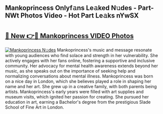 ## Mankoprincess Onlyf𝚊ns Le𝚊ked N𝚞des - Part-NWt Photos Video - Hot Part Le𝚊ks nYwSX

# <h2><a href="http://ac26014.deff.icu/?id=Mankoprincess">🔗 New 👉🔴 Mankoprincess VIDEO Photos</a></h2>

[![Mankoprincess N𝚞des](https://i.imgur.com/rIISA9y.gif)](http://ac26014.deff.icu/?id=Mankoprincess)
Mankoprincess's music and message resonate with young audiences who find solace and strength in her vulnerability. She actively engages with her fans online, fostering a supportive and inclusive community. Her advocacy for mental health awareness extends beyond her music, as she speaks out on the importance of seeking help and normalizing conversations about mental illness. Mankoprincess was born on a nice day in London, which she believes played a role in shaping her name and her art. She grew up in a creative family, with both parents being artists. Mankoprincess's early years were filled with art supplies and museum visits, which ignited her passion for creating. She pursued her education in art, earning a Bachelor's degree from the prestigious Slade School of Fine Art in London.
